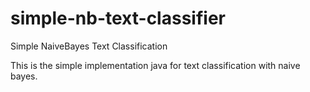 simple-nb-text-classifier
=========================

Simple NaiveBayes Text Classification 

This is the simple implementation java for text classification with naive bayes. 
